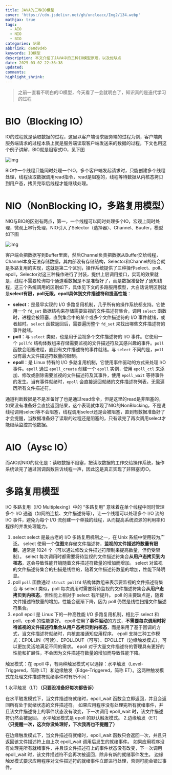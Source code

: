 ```yaml
---
title: JAVA的三种IO模型
cover: 'https://cdn.jsdelivr.net/gh/uncleacc/Img2/134.webp'
mathjax: true
tags:
  - AIO
  - NIO
  - BIO
categories: 记录
abbrlink: de0d9d4b
keywords: IO模型
description: 本文介绍了JAVA中的三种IO模型原理，以及优缺点
date: 2025-03-02 22:36:38
updated:
comments:
highlight_shrink:
---
```




> 之前一直看不明白的IO模型，今天看了一会就明白了，知识真的是迭代学习的过程

# BIO（Blocking IO）

IO的过程就是读取数据的过程，这里以客户端请求服务端的过程为例，客户端向服务端请求的过程本质上就是服务端读取客户端发送来的数据的过程，下文也用这个例子讲解，BIO就是阻塞式IO，见下图

![img](https://cdn.jsdelivr.net/gh/uncleacc/sucai_2/img/cf83d636acab3073c6dc2de894579b08.png)

BIO中一个线程只能同时处理一个IO，多个客户端发起请求时，只能创建多个线程处理，线程读取数据调用read指令，read是阻塞的，线程等待数据从内核态拷贝到用户态，拷贝完毕后线程才能继续处理。

# NIO（NonBlocking IO，多路复用模型）

NIO与BIO的区别有两点，第一，一个线程可以同时处理多个IO，宏观上同时处理，微观上串行处理，NIO引入了Selector（选择器）、Channel、Buufer，模型如下图

![img](https://cdn.jsdelivr.net/gh/uncleacc/sucai_2/img/90b3b0258bae91f00336952f874b4262.png)

客户端会把数据写到Buffer里面，然后Channel负责把数据从Buffer交给线程，Channel本身无法存储数据，其内部没有存储结构，Selector和Channel的结合就是多路复用的实现，这就是第二个区别，操作系统提供了三种操作select、poll、epoll，Selector对这三种操作进行了封装，提供上层调用接口，实现的效果就是，线程不需要轮询每个通道看数据是不是准备好了，而是数据准备好了通知线程，这三个系统调用的区别如下，具体见下文的多路服用模型，大白话说明区别就是**select有限，poll无限，epoll具体到文件描述符和提高性能**：

- **select**：是最早实现的 I/O 多路复用机制，几乎所有的操作系统都支持。它使用一个 `fd_set` 数据结构来存储需要监视的文件描述符集合，调用 `select` 函数时，进程会被阻塞，直到集合中的某个或多个文件描述符的 I/O 事件就绪，或者超时。`select` 函数返回后，需要遍历整个 `fd_set` 来找出哪些文件描述符的事件就绪。
- **poll**：与 `select` 类似，也是用于监视多个文件描述符的 I/O 事件。它使用一个 `pollfd` 结构体数组来存储需要监视的文件描述符及其感兴趣的事件。`poll` 函数会阻塞进程，直到有文件描述符的事件就绪。与 `select` 不同的是，`poll` 没有最大文件描述符数量的限制。
- **epoll**：是 Linux 特有的 I/O 多路复用机制，它使用事件驱动的方式来处理 I/O 事件。`epoll` 通过 `epoll_create` 创建一个 `epoll` 实例，使用 `epoll_ctl` 来添加、修改或删除需要监视的文件描述符及其事件，使用 `epoll_wait` 等待事件的发生。当有事件就绪时，`epoll` 会直接返回就绪的文件描述符列表，无需遍历所有文件描述符。

通道判断数据是不是准备好了也是通过read命令，但是这里的read是非阻塞的，如果没有准备好会直接返回结果，这个表现就体现了NIO的NonBlocking，不是说线程调用select等不会阻塞，线程调用select还是会被阻塞，直到有数据准备好了才会提醒，当数据准备好了读取的过程还是阻塞的，只有读完了再次调用select才能继续监控其他数据。

# AIO（Aysc IO）

而AIO对NIO的优化是：读取数据不阻塞，把读取数据的工作交给操作系统，操作系统读完了通过回调函数告诉线程一声，因此这是真正实现了非阻塞式IO。

# 多路复用模型

I/O 多路复用（I/O Multiplexing）中的 “多路复用” 意味着在单个线程中同时管理多个 I/O 通道（如网络连接、文件描述符等），让一个线程可以处理多个 I/O 流的 I/O 事件，避免为每个 I/O 流创建一个单独的线程，从而提高系统资源的利用率和程序的并发处理能力。

1. select
   select 是最古老的 I/O 多路复用机制之一，在 Unix 系统中使用较为广泛。
   select 使用一个**位图**来存储文件描述符，**监视的文件描述符数量有限制**，通常是 1024 个（可以通过修改文件描述符限制来提高数量，但仍受限制）。
   select 每次调用时都需要将待监视的文件描述符集合**从用户态拷贝到内核态**，这会导致性能开销随着文件描述符数量的增加而增加。
   select 对监视的文件描述符集合的扫描是线性的，随着文件描述符数量的增加，性能下降明显。
2. poll
    `poll` 函数通过 `struct pollfd` 结构体数组来表示要监视的文件描述符集合
    与 select 类似，poll 每次调用时需要将待监视的文件描述符集合**从用户态拷贝到内核态**，但性能上相对于 select 有所提升。
    poll 的主要缺点是，随着文件描述符数量的增加，性能会逐渐下降，因为 poll 仍然是线性扫描文件描述符集合。
3. epoll
    epoll 是 Linux 下的一种高性能 I/O 多路复用机制，相比于 select 和 poll，epoll 的性能更好。
    epoll 使用了**事件驱动**的方式，**不需要每次调用时将待监视的文件描述符集合从用户态拷贝到内核态**，而是采用了基于回调的方式，当文件描述符就绪时，内核直接通知应用程序。
    epoll 支持三种工作模式：EPOLLIN（可读）、EPOLLOUT（可写）、EPOLLET（边缘触发模式），可以更加灵活地满足不同的需求。
    epoll 对于大量文件描述符的管理具有更好的性能和扩展性，不会因为文件描述符数量的增加而导致性能下降。

触发模式：在 epoll 中，有两种触发模式可以选择：水平触发（Level-Triggered，简称 LT）和边缘触发（Edge-Triggered，简称 ET）。这两种触发模式在处理文件描述符就绪事件时有所不同：

1.水平触发（LT）**（只要没准备好每次都告诉）**

在水平触发模式下，当文件描述符就绪时，epoll_wait 函数会立即返回，并且会返回所有处于就绪状态的文件描述符。
如果应用程序没有处理完所有就绪事件，并且该文件描述符上的事件状态没有改变，下一次调用 epoll_wait 时，该文件描述符仍然会被返回。
水平触发模式是 epoll 的默认触发模式。
2.边缘触发（ET）**（只提醒一次，这次你没处理好，下次我再也不提醒了）**

在边缘触发模式下，当文件描述符就绪时，epoll_wait 函数只会返回一次，并且只返回该文件描述符上自上次 epoll_wait 调用后发生的就绪事件。
如果应用程序没有处理完所有就绪事件，并且该文件描述符上的事件状态没有改变，下一次调用 epoll_wait 时，该文件描述符不会再次被返回，除非有新的就绪事件发生。
边缘触发模式要求应用程序对文件描述符的就绪事件立即进行处理，否则可能会错过事件。
